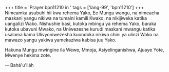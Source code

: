 +++
title = 'Prayer bpn11210 in '
tags = ['lang-99', 'bpn11210']
+++
Nimeamka asubuhi hii kwa rehema Yako, Ee Mungu wangu, na nimeacha maskani yangu nikiwa na tumaini kamili Kwako, na nikijiweka katika uangalizi Wako.  Nishushie basi, kutoka mbingu ya rehema Yako, baraka kutoka ubavuni Mwako, na Uniwezeshe kurudi maskani mwangu katika usalama kama Ulivyoniwezesha kuondoka nikiwa chini ya ulinzi Wako na mawazo yangu yakiwa yamekaziwa kabisa juu Yako. 
 
   Hakuna  Mungu  mwingine  ila  Wewe,  Mmoja, Asiyelinganishwa, Ajuaye Yote, Mwenye hekima zote.

-- Bahá'u'lláh
